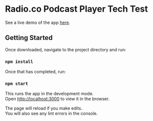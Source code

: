 # Radio.co Podcast Player Tech Test

See a live demo of the app [here](https://radio-co-tech-test.herokuapp.com/).

## Getting Started

Once downloaded, navigate to the project directory and run:

### `npm install`

Once that has completed, run:

### `npm start`

This runs the app in the development mode.\
Open [http://localhost:3000](http://localhost:3000) to view it in the browser.

The page will reload if you make edits.\
You will also see any lint errors in the console.

